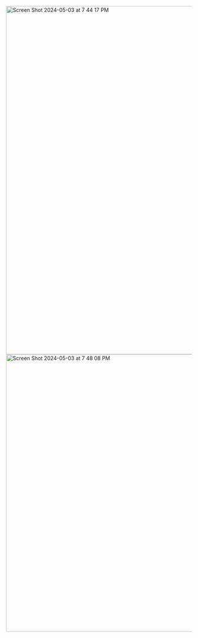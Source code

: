 <img width="944" alt="Screen Shot 2024-05-03 at 7 44 17 PM" src="https://github.com/EfrainVisconti/So_long/assets/144735628/bc51ab0e-02a9-45a2-b74a-24697195cdbf">
<img width="752" alt="Screen Shot 2024-05-03 at 7 48 08 PM" src="https://github.com/EfrainVisconti/So_long/assets/144735628/97859dcd-8f6b-4e3a-a65c-22ff74aabe33">
